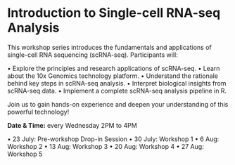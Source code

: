 # Introduction to Single-cell RNA-seq Analysis

This workshop series introduces the fundamentals and applications of single-cell RNA sequencing (scRNA-seq). Participants will:

•	Explore the principles and research applications of scRNA-seq.
•	Learn about the 10x Genomics technology platform.
•	Understand the rationale behind key steps in scRNA-seq analysis.
•	Interpret biological insights from scRNA-seq data.
•	Implement a complete scRNA-seq analysis pipeline in R.

Join us to gain hands-on experience and deepen your understanding of this powerful technology!

__Date & Time:__ every Wednesday 2PM to 4PM

•	23 July: Pre-workshop Drop-in Session
•	30 July: Workshop 1
•	6 Aug: Workshop 2
•	13 Aug: Workshop 3
•	20 Aug: Workshop 4
•	27 Aug: Workshop 5
